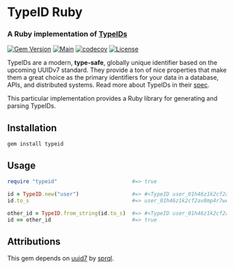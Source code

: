 # TypeID Ruby

### A Ruby implementation of [TypeIDs](https://github.com/jetpack-io/typeid)

[![Gem Version](https://badge.fury.io/rb/typeid.svg)](https://badge.fury.io/rb/typeid)
[![Main](https://github.com/broothie/typeid-ruby/actions/workflows/main.yml/badge.svg)](https://github.com/broothie/typeid-ruby/actions/workflows/main.yml)
[![codecov](https://codecov.io/gh/broothie/typeid-ruby/branch/main/graph/badge.svg?token=9XjyMNIb4z)](https://codecov.io/gh/broothie/typeid-ruby)
[![License](https://img.shields.io/badge/License-Apache_2.0-blue.svg)](https://opensource.org/licenses/Apache-2.0)

TypeIDs are a modern, **type-safe**, globally unique identifier based on the upcoming
UUIDv7 standard. They provide a ton of nice properties that make them a great choice
as the primary identifiers for your data in a database, APIs, and distributed systems.
Read more about TypeIDs in their [spec](https://github.com/jetpack-io/typeid).

This particular implementation provides a Ruby library for generating and parsing TypeIDs.

## Installation

```shell
gem install typeid
```

## Usage

```ruby
require "typeid"                        #=> true

id = TypeID.new("user")                 #=> #<TypeID user_01h46z1k2cf2av8mp4r7we4697>
id.to_s                                 #=> user_01h46z1k2cf2av8mp4r7we4697

other_id = TypeID.from_string(id.to_s)  #=> #<TypeID user_01h46z1k2cf2av8mp4r7we4697>
id == other_id                          #=> true
```

## Attributions

This gem depends on [uuid7](https://github.com/sprql/uuid7-ruby) by [sprql](https://github.com/sprql).
